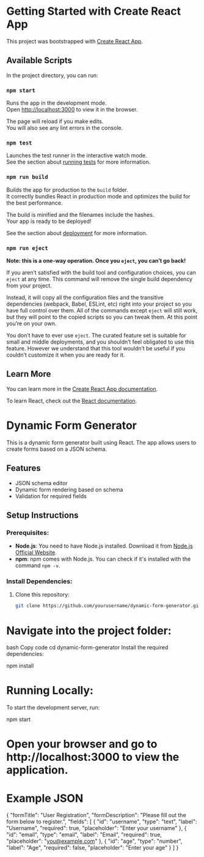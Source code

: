 # Getting Started with Create React App

This project was bootstrapped with [Create React App](https://github.com/facebook/create-react-app).

## Available Scripts

In the project directory, you can run:

### `npm start`

Runs the app in the development mode.\
Open [http://localhost:3000](http://localhost:3000) to view it in the browser.

The page will reload if you make edits.\
You will also see any lint errors in the console.

### `npm test`

Launches the test runner in the interactive watch mode.\
See the section about [running tests](https://facebook.github.io/create-react-app/docs/running-tests) for more information.

### `npm run build`

Builds the app for production to the `build` folder.\
It correctly bundles React in production mode and optimizes the build for the best performance.

The build is minified and the filenames include the hashes.\
Your app is ready to be deployed!

See the section about [deployment](https://facebook.github.io/create-react-app/docs/deployment) for more information.

### `npm run eject`

**Note: this is a one-way operation. Once you `eject`, you can’t go back!**

If you aren’t satisfied with the build tool and configuration choices, you can `eject` at any time. This command will remove the single build dependency from your project.

Instead, it will copy all the configuration files and the transitive dependencies (webpack, Babel, ESLint, etc) right into your project so you have full control over them. All of the commands except `eject` will still work, but they will point to the copied scripts so you can tweak them. At this point you’re on your own.

You don’t have to ever use `eject`. The curated feature set is suitable for small and middle deployments, and you shouldn’t feel obligated to use this feature. However we understand that this tool wouldn’t be useful if you couldn’t customize it when you are ready for it.

## Learn More

You can learn more in the [Create React App documentation](https://facebook.github.io/create-react-app/docs/getting-started).

To learn React, check out the [React documentation](https://reactjs.org/).


# Dynamic Form Generator

This is a dynamic form generator built using React. The app allows users to create forms based on a JSON schema.

## Features
- JSON schema editor
- Dynamic form rendering based on schema
- Validation for required fields

## Setup Instructions

### Prerequisites:
- **Node.js**: You need to have Node.js installed. Download it from [Node.js Official Website](https://nodejs.org/).
- **npm**: npm comes with Node.js. You can check if it's installed with the command `npm -v`.

### Install Dependencies:
1. Clone this repository:
   ```bash
   git clone https://github.com/yourusername/dynamic-form-generator.git

# Navigate into the project folder:

bash
Copy code
cd dynamic-form-generator
Install the required dependencies:

npm install
# Running Locally:
To start the development server, run:

npm start
# Open your browser and go to http://localhost:3000 to view the application.
# Example JSON
   {
  "formTitle": "User Registration",
  "formDescription": "Please fill out the form below to register.",
  "fields": [
    {
      "id": "username",
      "type": "text",
      "label": "Username",
      "required": true,
      "placeholder": "Enter your username"
    },
    {
      "id": "email",
      "type": "email",
      "label": "Email",
      "required": true,
      "placeholder": "you@example.com"
    },
    {
      "id": "age",
      "type": "number",
      "label": "Age",
      "required": false,
      "placeholder": "Enter your age"
    }
  ]
}
